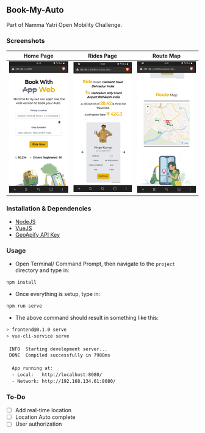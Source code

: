 ## Book-My-Auto
Part of Namma Yatri Open Mobility Challenge.


### Screenshots

Home Page                  |   Rides Page              |         Route Map
:-------------------------:|:-------------------------:|:-------------------------:
![](screenshots/s1.png)    |  ![](screenshots/s2.png)  |     ![](screenshots/s3.png)
 
### Installation & Dependencies

- [NodeJS](https://nodejs.org/en)
- [VueJS](https://vuejs.org/)
- [GeoApify API Key](https://www.geoapify.com/)

### Usage

- Open Terminal/ Command Prompt, then navigate to the `project` directory and type in:

```bash
npm install
```

- Once everything is setup, type in:

```bash
npm run serve
```

- The above command should result in something like this:

```bash
> frontend@0.1.0 serve
> vue-cli-service serve

 INFO  Starting development server...
 DONE  Compiled successfully in 7988ms

  App running at:
  - Local:   http://localhost:8080/ 
  - Network: http://192.168.134.61:8080/
```

### To-Do

- [ ] Add real-time location
- [ ] Location Auto complete
- [ ] User authorization

